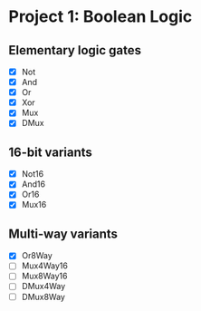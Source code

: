 # Project 1: Boolean Logic

## Elementary logic gates

- [x] Not
- [x] And
- [x] Or
- [x] Xor
- [x] Mux
- [x] DMux

## 16-bit variants

- [x] Not16
- [x] And16
- [x] Or16
- [x] Mux16

## Multi-way variants

- [x] Or8Way
- [ ] Mux4Way16
- [ ] Mux8Way16
- [ ] DMux4Way
- [ ] DMux8Way
